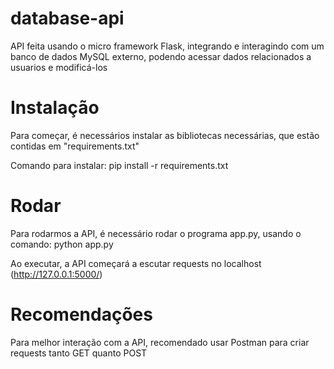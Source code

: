 # database-api
API feita usando o micro framework Flask, integrando e interagindo com um banco de dados MySQL externo, podendo acessar dados relacionados a usuarios e modificá-los

# Instalação
Para começar, é necessários instalar as bibliotecas necessárias, que estão contidas em "requirements.txt"

Comando para instalar:
pip install -r requirements.txt

# Rodar
Para rodarmos a API, é necessário rodar o programa app.py, usando o comando:
python app.py

Ao executar, a API começará a escutar requests no localhost (http://127.0.0.1:5000/)

# Recomendações
Para melhor interação com a API, recomendado usar Postman para criar requests tanto GET quanto POST
